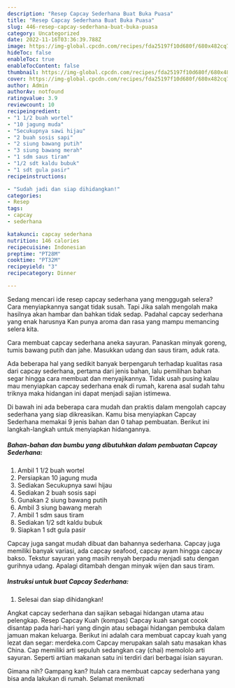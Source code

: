 ```yaml
---
description: "Resep Capcay Sederhana Buat Buka Puasa"
title: "Resep Capcay Sederhana Buat Buka Puasa"
slug: 446-resep-capcay-sederhana-buat-buka-puasa
category: Uncategorized
date: 2022-11-16T03:36:39.788Z
image: https://img-global.cpcdn.com/recipes/fda25197f10d680f/680x482cq70/capcay-sederhana-foto-resep-utama.jpg
hideToc: false
enableToc: true
enableTocContent: false
thumbnail: https://img-global.cpcdn.com/recipes/fda25197f10d680f/680x482cq70/capcay-sederhana-foto-resep-utama.jpg
cover: https://img-global.cpcdn.com/recipes/fda25197f10d680f/680x482cq70/capcay-sederhana-foto-resep-utama.jpg
author: Admin
authorAv: notfound
ratingvalue: 3.9
reviewcount: 10
recipeingredient:
- "1 1/2 buah wortel"
- "10 jagung muda"
- "Secukupnya sawi hijau"
- "2 buah sosis sapi"
- "2 siung bawang putih"
- "3 siung bawang merah"
- "1 sdm saus tiram"
- "1/2 sdt kaldu bubuk"
- "1 sdt gula pasir"
recipeinstructions:

- "Sudah jadi dan siap dihidangkan!"
categories:
- Resep
tags:
- capcay
- sederhana

katakunci: capcay sederhana 
nutrition: 146 calories
recipecuisine: Indonesian
preptime: "PT28M"
cooktime: "PT32M"
recipeyield: "3"
recipecategory: Dinner

---
```



Sedang mencari ide resep capcay sederhana yang menggugah selera? Cara menyiapkannya sangat tidak susah. Tapi Jika salah mengolah maka hasilnya akan hambar dan bahkan tidak sedap. Padahal capcay sederhana yang enak harusnya Kan punya aroma dan rasa yang mampu memancing selera kita.


Cara membuat capcay sederhana aneka sayuran. Panaskan minyak goreng, tumis bawang putih dan jahe. Masukkan udang dan saus tiram, aduk rata.

Ada beberapa hal yang sedikit banyak berpengaruh terhadap kualitas rasa dari capcay sederhana, pertama dari jenis bahan, lalu pemilihan bahan segar hingga cara membuat dan menyajikannya. Tidak usah pusing kalau mau menyiapkan capcay sederhana enak di rumah, karena asal sudah tahu triknya maka hidangan ini dapat menjadi sajian istimewa.


Di bawah ini ada beberapa cara mudah dan praktis dalam mengolah capcay sederhana yang siap dikreasikan. Kamu bisa menyiapkan Capcay Sederhana memakai 9 jenis bahan dan 0 tahap pembuatan. Berikut ini langkah-langkah untuk menyiapkan hidangannya.

<!--inarticleads1-->

##### Bahan-bahan dan bumbu yang dibutuhkan dalam pembuatan Capcay Sederhana:

1. Ambil 1 1/2 buah wortel
1. Persiapkan 10 jagung muda
1. Sediakan Secukupnya sawi hijau
1. Sediakan 2 buah sosis sapi
1. Gunakan 2 siung bawang putih
1. Ambil 3 siung bawang merah
1. Ambil 1 sdm saus tiram
1. Sediakan 1/2 sdt kaldu bubuk
1. Siapkan 1 sdt gula pasir


Capcay juga sangat mudah dibuat dan bahannya sederhana. Capcay juga memiliki banyak variasi, ada capcay seafood, capcay ayam hingga capcay bakso. Tekstur sayuran yang masih renyah berpadu menjadi satu dengan gurihnya udang. Apalagi ditambah dengan minyak wijen dan saus tiram. 

<!--inarticleads2-->

##### Instruksi untuk buat Capcay Sederhana:


1. Selesai dan siap dihidangkan!

Angkat capcay sederhana dan sajikan sebagai hidangan utama atau pelengkap. Resep Capcay Kuah (kompas) Capcay kuah sangat cocok disantap pada hari-hari yang dingin atau sebagai hidangan pembuka dalam jamuan makan keluarga. Berikut ini adalah cara membuat capcay kuah yang lezat dan segar: merdeka.com Capcay merupakan salah satu masakan khas China. Cap memiliki arti sepuluh sedangkan cay (chai) memololo arti sayuran. Seperti artian makanan satu ini terdiri dari berbagai isian sayuran. 

Gimana nih? Gampang kan? Itulah cara membuat capcay sederhana yang bisa anda lakukan di rumah. Selamat menikmati

